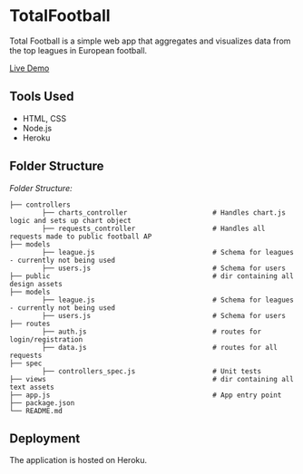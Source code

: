 # TotalFootball

Total Football is a simple web app that aggregates and visualizes data from the top leagues in European football. 

[Live Demo](https://agile-hollows-39297.herokuapp.com/)


## Tools Used
* HTML, CSS
* Node.js 
* Heroku

## Folder Structure

_Folder Structure:_

    ├── controllers                                 
            ├── charts_controller                     # Handles chart.js logic and sets up chart object
            ├── requests_controller                   # Handles all requests made to public football AP
    ├── models                                     
            ├── league.js                             # Schema for leagues - currently not being used
            ├── users.js                              # Schema for users
    ├── public                                        # dir containing all design assets
    ├── models                                     
            ├── league.js                             # Schema for leagues - currently not being used
            ├── users.js                              # Schema for users
    ├── routes                                     
            ├── auth.js                               # routes for login/registration
            ├── data.js                               # routes for all requests
    ├── spec                                     
            ├── controllers_spec.js                   # Unit tests
    ├── views                                         # dir containing all text assets
    ├── app.js                                        # App entry point       
    ├── package.json
    └── README.md

## Deployment 
The application is hosted on Heroku. 
